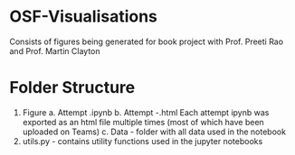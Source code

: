 # OSF-Visualisations
Consists of figures being generated for book project with Prof. Preeti Rao and Prof. Martin Clayton

# Folder Structure
1. Figure <Number>
    a. Attempt <Number>.ipynb
    b. Attempt <Attempt Number>-<HTML File Number>.html
    Each attempt ipynb was exported as an html file multiple times (most of which have been uploaded on Teams)
    c. Data - folder with all data used in the notebook
2. utils.py - contains utility functions used in the jupyter notebooks